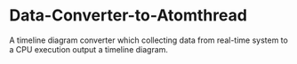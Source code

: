 # Data-Converter-to-Atomthread
A timeline diagram converter which collecting data from real-time system to a CPU execution output a timeline diagram.

